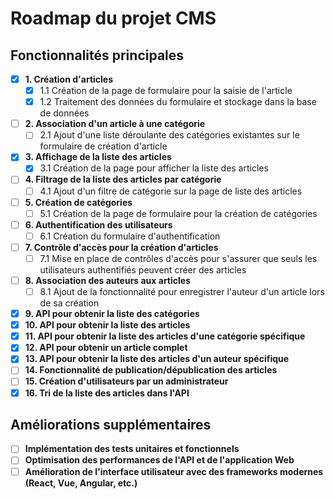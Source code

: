 # Roadmap du projet CMS

## Fonctionnalités principales

- [x] **1. Création d'articles**
    - [x] 1.1 Création de la page de formulaire pour la saisie de l'article
    - [x] 1.2 Traitement des données du formulaire et stockage dans la base de données

- [ ] **2. Association d'un article à une catégorie**
    - [ ] 2.1 Ajout d'une liste déroulante des catégories existantes sur le formulaire de création d'article

- [x] **3. Affichage de la liste des articles**
    - [x] 3.1 Création de la page pour afficher la liste des articles

- [ ] **4. Filtrage de la liste des articles par catégorie**
    - [ ] 4.1 Ajout d'un filtre de catégorie sur la page de liste des articles

- [ ] **5. Création de catégories**
    - [ ] 5.1 Création de la page de formulaire pour la création de catégories

- [ ] **6. Authentification des utilisateurs**
    - [ ] 6.1 Création du formulaire d'authentification

- [ ] **7. Contrôle d'accès pour la création d'articles**
    - [ ] 7.1 Mise en place de contrôles d'accès pour s'assurer que seuls les utilisateurs authentifiés peuvent créer des articles

- [ ] **8. Association des auteurs aux articles**
    - [ ] 8.1 Ajout de la fonctionnalité pour enregistrer l'auteur d'un article lors de sa création

- [x] **9. API pour obtenir la liste des catégories**
- [x] **10. API pour obtenir la liste des articles**
- [x] **11. API pour obtenir la liste des articles d'une catégorie spécifique**
- [x] **12. API pour obtenir un article complet**
- [x] **13. API pour obtenir la liste des articles d'un auteur spécifique**
- [ ] **14. Fonctionnalité de publication/dépublication des articles**
- [ ] **15. Création d'utilisateurs par un administrateur**
- [x] **16. Tri de la liste des articles dans l'API**

## Améliorations supplémentaires
- [ ] **Implémentation des tests unitaires et fonctionnels**
- [ ] **Optimisation des performances de l'API et de l'application Web**
- [ ] **Amélioration de l'interface utilisateur avec des frameworks modernes (React, Vue, Angular, etc.)**
